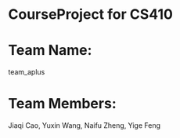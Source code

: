 # CourseProject for CS410

# Team Name: 
team_aplus

# Team Members:
Jiaqi Cao, Yuxin Wang, Naifu Zheng, Yige Feng
